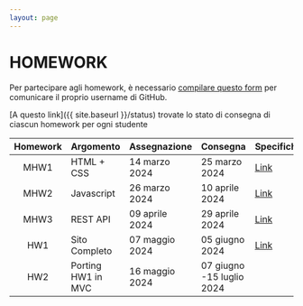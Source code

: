 ```yaml
---
layout: page
---
```


# HOMEWORK

Per partecipare agli homework, è necessario [compilare questo form](https://forms.gle/LMnKCVwjCrQe8qtS8) per comunicare il proprio username di GitHub.

[A questo link]({{ site.baseurl }}/status) trovate lo stato di consegna di ciascun homework per ogni studente

| Homework | Argomento          | Assegnazione    | Consegna       | Specifiche   | Codice |
| :-------:| ------------------ | --------------- | ---------------|--------------|--------|
| MHW1     | HTML + CSS         | 14 marzo  2024  | 25 marzo 2024  | [Link](./mhw1.md) | |
| MHW2     | Javascript         | 26 marzo  2024  | 10 aprile 2024 |  [Link](./mhw2.md)| |  
| MHW3     | REST API           | 09 aprile 2024  | 29 aprile 2024 |  [Link](./mhw3.md) |
| HW1      | Sito Completo      | 07 maggio 2024  | 05 giugno 2024 |  [Link](./hw1.md)|
| HW2      | Porting HW1 in MVC | 16 maggio 2024  | 07 giugno -15 luglio 2024 |  |
